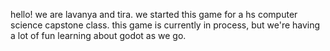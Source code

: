 hello! we are lavanya and tira. we started this game for a hs computer science capstone class. this game is currently in process, but we're having a lot of fun learning about godot as we go.
